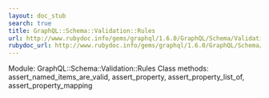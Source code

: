 ```yaml
---
layout: doc_stub
search: true
title: GraphQL::Schema::Validation::Rules
url: http://www.rubydoc.info/gems/graphql/1.6.0/GraphQL/Schema/Validation/Rules
rubydoc_url: http://www.rubydoc.info/gems/graphql/1.6.0/GraphQL/Schema/Validation/Rules
---
```


Module: GraphQL::Schema::Validation::Rules
Class methods:
assert_named_items_are_valid, assert_property,
assert_property_list_of, assert_property_mapping

